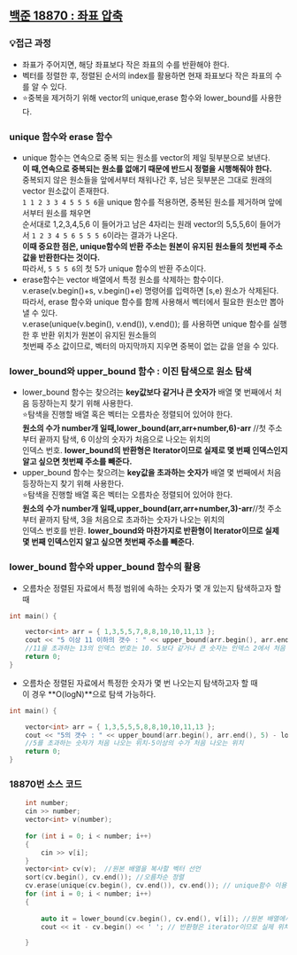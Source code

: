 ## [백준 18870 : 좌표 압축](https://www.acmicpc.net/problem/18870)
### 💡접근 과정  
- 좌표가 주어지면, 해당 좌표보다 작은 좌표의 수를 반환해야 한다.  
- 벡터를 정렬한 후, 정렬된 순서의 index를 활용하면 현재 좌표보다 작은 좌표의 수를 알 수 있다.  
- ⭐️중복을 제거하기 위해 vector의 unique,erase 함수와 lower_bound를 사용한다.  
### unique 함수와 erase 함수
- unique 함수는 연속으로 중복 되는 원소를 vector의 제일 뒷부분으로 보낸다.  
**이 때,연속으로 중복되는 원소를 없애기 때문에 반드시 정렬을 시행해줘야 한다.**  
중복되지 않은 원소들을 앞에서부터 채워나간 후, 남은 뒷부분은 그대로 원래의 vector 원소값이 존재한다.  
`1 1 2 3 3 4 5 5 5 6`을 unique 함수를 적용하면, 중복된 원소를 제거하며 앞에서부터 원소를 채우면  
순서대로 1,2,3,4,5,6 이 들어가고 남은 4자리는 원래 vector의 5,5,5,6이 들어가서 `1 2 3 4 5 6 5 5 5 6`이라는 결과가 나온다.  
**이때 중요한 점은, unique함수의 반환 주소는 원본이 유지된 원소들의 첫번째 주소 값을 반환한다는 것이다.**  
따라서, `5 5 5 6`의 첫 5가 unique 함수의 반환 주소이다.  
- erase함수는 vector 배열에서 특정 원소를 삭제하는 함수이다.  
v.erase(v.begin()+s, v.begin()+e) 명령어를 입력하면 [s,e) 원소가 삭제된다.  
따라서, erase 함수와 unique 함수를 함께 사용해서 벡터에서 필요한 원소만 뽑아낼 수 있다.  
v.erase(unique(v.begin(), v.end()), v.end()); 를 사용하면 unique 함수를 실행 한 후 반환 위치가 원본이 유지된 원소들의  
첫번째 주소 값이므로, 벡터의 마지막까지 지우면 중복이 없는 값을 얻을 수 있다.  
###  lower_bound와 upper_bound 함수 : 이진 탐색으로 원소 탐색 
- lower_bound 함수는 찾으려는 **key값보다 같거나 큰 숫자가** 배열 몇 번째에서 처음 등장하는지 찾기 위해 사용한다.  
⭐️탐색을 진행할 배열 혹은 벡터는 오름차순 정렬되어 있어야 한다.  
**원소의 수가 number개 일때,lower_bound(arr,arr+number,6)-arr** //첫 주소부터 끝까지 탐색, 6 이상의 숫자가 처음으로 나오는 위치의  
인덱스 번호. **lower_bound의 반환형은 Iterator이므로 실제로 몇 번째 인덱스인지 알고 싶으면 첫번째 주소를 빼준다.**  
- upper_bound 함수는 찾으려는 **key값을 초과하는 숫자가** 배열 몇 번째에서 처음 등장하는지 찾기 위해 사용한다.  
⭐️탐색을 진행할 배열 혹은 벡터는 오름차순 정렬되어 있어야 한다.     
**원소의 수가 number개 일때,upper_bound(arr,arr+number,3)-arr**//첫 주소부터 끝까지 탐색, 3을 처음으로 초과하는 숫자가 나오는 위치의  
인덱스 번호를 반환. **lower_bound와 마찬가지로 반환형이 Iterator이므로 실제 몇 번째 인덱스인지 알고 싶으면 첫번째 주소를 빼준다.**  
### lower_bound 함수와 upper_bound 함수의 활용
- 오름차순 정렬된 자료에서 특정 범위에 속하는 숫자가 몇 개 있는지 탐색하고자 할 때
```c++
int main() {

	vector<int> arr = { 1,3,5,5,7,8,8,10,10,11,13 };
	cout << "5 이상 11 이하의 갯수 : " << upper_bound(arr.begin(), arr.end(), 11) - lower_bound(arr.begin(), arr.end(), 5);
    //11을 초과하는 13의 인덱스 번호는 10. 5보다 같거나 큰 숫자는 인덱스 2에서 처음 등장. 10-2=8이다.
	return 0;
}
```  
- 오름차순 정렬된 자료에서 특정한 숫자가 몇 번 나오는지 탐색하고자 할 때  
이 경우 **O(logN)**으로 탐색 가능하다.  
```c++
int main() {

	vector<int> arr = { 1,3,5,5,5,8,8,10,10,11,13 };
	cout << "5의 갯수 : " << upper_bound(arr.begin(), arr.end(), 5) - lower_bound(arr.begin(), arr.end(), 5);
    //5를 초과하는 숫자가 처음 나오는 위치-5이상의 수가 처음 나오는 위치
	return 0;
}
```  
### 18870번 소스 코드
```c++
    int number;
    cin >> number;
    vector<int> v(number); 
    
    for (int i = 0; i < number; i++)
    {
        cin >> v[i];
    }
    vector<int> cv(v);  //원본 배열을 복사할 벡터 선언
    sort(cv.begin(), cv.end()); //오름차순 정렬
    cv.erase(unique(cv.begin(), cv.end()), cv.end()); // unique함수 이용 중복되는 원소 뒤로 보낸 후 erase로 정렬되지 않은 부분 삭제 
    for (int i = 0; i < number; i++)
    {
        
        auto it = lower_bound(cv.begin(), cv.end(), v[i]); //원본 배열에서 v[i]보다 같거나 큰 숫자의 인덱스 반환 
        cout << it - cv.begin() << ' '; // 반환형은 iterator이므로 실제 위치를 알고 싶으면 첫 주소를 빼준다

    }
```
